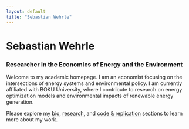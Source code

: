 ```yaml
---
layout: default
title: "Sebastian Wehrle"
---
```


# Sebastian Wehrle
### Researcher in the Economics of Energy and the Environment

Welcome to my academic homepage. 
I am an economist focusing on the intersections of energy systems and environmental policy. 
I am currently affiliated with BOKU University, where I contribute to research on energy optimization 
models and environmental impacts of renewable energy generation.

Please explore my [bio](./bio/), [research](./research/), and [code & replication](./code_replication/) sections to learn more about my work.
